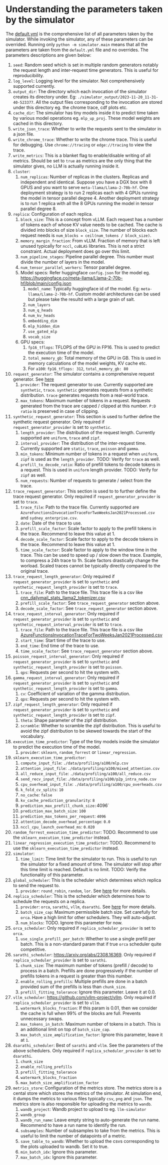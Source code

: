 # Understanding the parameters taken by the simulator

The [default.yml](simulator/config/default.yml) is the comprehensive list of all parameters taken by the simulator. While invoking the simulator, any of these parameters can be overrided. Running only `python -m simulator.main` means that all the parameters are taken from the `default.yml` file and no overrides.
The parameters descriptions are given below:

1. `seed`: Random seed which is set in multiple random generators notably the request length and inter-request time generators. This is useful for reproducibility.
2. `log_level`: Logging level for the simulator. Not comprehensively supported currently.
3. `output_dir`: The directory which each invocation of the simulator creates its directory under. Eg: `./simulator_output/2023-11-20_11-31-40-523377`.
All the output files corresponding to the invocation are stored under this directory eg. the chrome trace, cdf plots etc.
4. `cache_dir`: The simulator has tiny models inside it to predict time taken by various model operations eg. `mlp_up_proj`. These model weights are cached in this directory.
5. `write_json_trace`: Whether to write the requests sent to the simulator in a json file.
6. `write_chrome_trace`: Whether to write the chrome trace. This is useful for debugging. Use `chrome://tracing` or `edge://tracing` to view the trace.
7. `write_metrics`: This is a blanket flag to enable/disable writing of all metrics. Should be set to `true` as metrics are the only thing that the simulator gives, no LLM is actually running inside it.
8. `cluster`:
    1. `num_replicas`: Number of replicas in the clusters. Replicas and independent and identical.
    Suppose you have a DGX box with 8 GPUS and you want to serve `meta-llama/Llama-2-70b-hf`.
    One deployment strategy is to run 2 replicas each with 4 GPUs running the model in tensor parallel degree 4.
    Another deployment strategy is to run 1 replica with all the 8 GPUs running the model in tensor parallel degree 8.
9. `replica`: Configuration of each replica.
    1. `block_size`: This is a concept from vLLM. Each request has a number of tokens each of whose KV value needs to be cached. The cache is divided into blocks of size `block_size`. The number of blocks each request needs is `num_blocks = ceil(num_tokens / block_size)`.
    2. `memory_margin_fraction`: From vLLM. Fraction of memory that is left unused typically for `nccl`, `cuBLAS` libraries. This is not a strict constraint. Actual deployment does go over this limit.
    3. `num_pipeline_stages`: Pipeline parallel degree. This number must divide the number of layers in the model.
    4. `num_tensor_parallel_workers`: Tensor parallel degree.
    5. Model specs: Refer huggingface `config.json` for the model eg. <https://huggingface.co/meta-llama/Llama-2-70b-hf/blob/main/config.json>
        1. `model_name`: Typically huggingface id of the model. Eg: `meta-llama/Llama-2-70b-hf`. Custom model architectures can be used but please take the resultd with a large grain of salt.
        2. `num_layers`
        3. `num_q_heads`
        4. `num_kv_heads`
        5. `embedding_dim`
        6. `mlp_hidden_dim`
        7. `use_gated_mlp`
        8. `vocab_size`
    6. GPU specs:
        1. `fp16_tflops`: TFLOPS of the GPU in FP16. This is used to predict the execution time of the model.
        2. `total_memory_gb`: Total memory of the GPU in GB. This is used in memory calculations of the model weights, KV cache etc.
        3. For `a100`: `fp16_tflops: 312`, `total_memory_gb: 80`
10. `request_generator`: The simulator contains a comprehensive request generator. See [here](simulator/request_generator)
    1. `provider`: The request generator to use. Currently supported are `synthetic`, `trace`. `synthetic` generates requests from a synthetic distribution. `trace` generates requests from a real-world trace.
    2. `max_tokens`: Maximum number of tokens in a request. Requests generated from the trace are capped / clipped at this number. `P:D ratio` is preserved in case of clipping.
11. `synthetic_request_generator`: This section is used to further define the synthetic request generator. Only required if `request_generator_provider` is set to `synthetic`.
    1. `length_provider`: The distribution of the request length. Currently supported are `uniform`, `trace` and `zipf`.
    2. `interval_provider`: The distribution of the inter-request time. Currently supported are `static`, `trace`, `poisson` and `gamma`.
    3. `min_tokens`: Minimum number of tokens in a request when `uniform`, `zipf` is used as the `length_provider`. TODO: Verify for `trace` as well.
    4. `prefill_to_decode_ratio`: Ratio of prefill tokens to decode tokens in a request. This is used in `uniform` length provider. TODO: Verify for `zipf` as well.
    5. `num_requests`: Number of requests to generate / select from the trace.
12. `trace_request_generator`: This section is used to to further define the trace request generator. Only required if `request_generator_provider` is set to `trace`.
    1. `trace_file`: Path to the trace file. Currently supported are `AzureFunctionsInvocationTraceForTwoWeeksJan2021Processed.csv` and `sydney_enterprise.csv`.
    2. `date`: Date of the trace to use.
    3. `prefill_scale_factor`: Scale factor to apply to the prefill tokens in the trace. Recommend to leave this value at 1.
    4. `decode_scale_factor`: Scale factor to apply to the decode tokens in the trace. Recommend to leave this value at 1.
    5. `time_scale_factor`: Scale factor to apply to the window time in the trace. This can be used to speed up / slow down the trace. Example, to compress a 24h trace to 1h. Scale factors drastically change the worload. Scaled traces cannot be typically directly compared to the original trace.
13. `trace_request_length_generator`: Only required if `request_generator_provider` is set to `synthetic` and `synthetic_request_length_provider` is set to `trace`.
    1. `trace_file`: Path to the trace file. This trace file is a csv like [cnn_dailymail_stats_llama2_tokenizer.csv](data/processed_traces/cnn_dailymail_stats_llama2_tokenizer.csv)
    2. `prefill_scale_factor`: See `trace_request_generator` section above.
    3. `decode_scale_factor`: See `trace_request_generator` section above.
14. `trace_request_interval_generator`: Only required if `request_generator_provider` is set to `synthetic` and `synthetic_request_interval_provider` is set to `trace`.
    1. `trace_file`: Path to the trace file. This trace file is a csv like [AzureFunctionsInvocationTraceForTwoWeeksJan2021Processed.csv](data/processed_traces/AzureFunctionsInvocationTraceForTwoWeeksJan2021Processed.csv)
    2. `start_time`: Start time of the trace to use.
    3. `end_time`: End time of the trace to use.
    4. `time_scale_factor`: See `trace_request_generator` section above.
15. `poisson_request_interval_generator`: Only required if `request_generator_provider` is set to `synthetic` and `synthetic_request_length_provider` is set to `poisson`.
    1. `qps`: Requests per second to hit the system with.
16. `gamma_request_interval_generator`: Only required if `request_generator_provider` is set to `synthetic` and `synthetic_request_length_provider` is set to `gamma`.
    1. `cv`: Coefficient of variation of the gamma distribution.
    2. `qps`: Requests per second to hit the system with.
17. `zipf_request_length_generator`: Only required if `request_generator_provider` is set to `synthetic` and `synthetic_request_length_provider` is set to `zipf`.
    1. `theta`: Shape parameter of the zipf distribution.
    2. `scramble`: Whether to scramble the zipf distribution. This is useful to avoid the zipf distribution to be skewed towards the start of the vocabulary.
18. `execution_time_predictor`: Type of the tiny models inside the simulator to predict the execution time of the model.
    1. `provider`: `sklearn`, `random_forrest` or `linear_regression`.
19. `sklearn_execution_time_predictor`:
    1. `compute_input_file`: `./data/profiling/a100/mlp.csv`
    2. `attention_input_file`: `./data/profiling/a100/mixed_attention.csv`
    3. `all_reduce_input_file`: `./data/profiling/a100/all_reduce.csv`
    4. `send_recv_input_file`: .`/data/profiling/a100/p2p_intra_node.csv`
    5. `cpu_overhead_input_file`: `./data/profiling/a100/cpu_overheads.csv`
    6. `k_fold_cv_splits`: `10`
    7. `no_cache`: `false`
    8. `kv_cache_prediction_granularity`: `8`
    9. `prediction_max_prefill_chunk_size:`4096`
    10. `prediction_max_batch_size`: `100`
    11. `prediction_max_tokens_per_request`: `4096`
    12. `attention_decode_overhead_percentage`: `0.0`
    13. `nccl_cpu_launch_overhead_ms`: `0.020`
20. `random_forrest_execution_time_predictor`: TODO. Recommend to use the `sklearn_execution_time_predictor` instead.
21. `linear_regression_execution_time_predictor`: TODO. Recommend to use the `sklearn_execution_time_predictor` instead.
22. `simulator`:
    1. `time_limit`: Time limit for the simulator to run. This is useful to run the simulator for a fixed amount of time. The simulator will stop after this time limit is reached. Default is no limit. TODO: Verify the functionality of this parameter.
23. `global_scheduler`: This is the scheduler which determines which replica to send the request to.
    1. `provider`: `round_robin`, `random`, `lor`. See [here](simulator/schedulers/global_schedulers) for more details.
24. `replica_scheduler`: This is the scheduler which determines how to schedule the requests on a replica.
    1. `provider`: `orca`, `sarathi`, `vllm`, `dsarathi`. See [here](simulator/schedulers/replica_schedulers) for more details.
    2. `batch_size_cap`: Maximum permissible batch size. Set carefully for `orca`. Have a high limit for other schedulers. They will auto-adjust.
    3. `num_blocks`: TODO. Ignore this parameter for now.
25. `orca_scheduler`: Only required if `replica_scheduler_provider` is set to `orca`.
    1. `use_single_prefill_per_batch`: Whether to use a single prefill per batch. This is a non-standard param that if true `orca` scheduler quite competitive.
26. `sarathi_scheduler`: <https://arxiv.org/abs/2308.16369>. Only required if `replica_scheduler_provider` is set to `sarathi`.
    1. `chunk_size`: The maximum number of tokens (prefill / decode) to process in a batch. Prefills are done progressively if the number of prefills tokens in a request is greater than this number.
    2. `enable_rolling_prefills`: Multiple prefills are done in a batch provided sum of the prefills is less than `chunk_size`.
    3. `prefill_fitting_tolerance`: Ignore this parameter. Leave it at 0.0.
27. `vllm_scheduler`: <https://github.com/vllm-project/vllm>. Only required if `replica_scheduler_provider` is set to `vllm`.
    1. `watermark_blocks_fraction`: If this param is 0.01, then we consider the cache is full when 99% of the blocks are full. Prevents unnecessary swaps.
    2. `max_tokens_in_batch`: Maximum number of tokens in a batch. This is an additional limit on top of `batch_size_cap`.
    3. `max_batch_size_amplification_factor`: Ignore this parameter, leave it at `1`.
28. `dsarathi_scheduler`: Best of `sarathi` and `vllm`. See the parameters of the above schedulers. Only required if `replica_scheduler_provider` is set to `dsarathi`.
    1. `chunk_size`
    2. `enable_rolling_prefills`
    3. `prefill_fitting_tolerance`
    4. `watermark_blocks_fraction`
    5. `max_batch_size_amplification_factor`
29. `metrics_store`: Configuration of the metrics store. The metrics store is a cental store which stores the metrics of the simulator. At simulation end, it dumps the metrics to various files typically `csv`, `png` and `json`. The metrics store is also responsible for uploading the metrics to `wandb`.
    1. `wandb_project`: Wandb project to upload to eg. `llm-simulator`
    2. `wandb_group`
    3. `wandb_run_name`: Leave empty string to auto-generate the run name. Recommend to have a run name to identify the run.
    4. `subsamples`: Number of subsamples to take from the metrics. This is useful to limit the number of datapoints of a metric.
    5. `save_table_to_wandb`: Whether to upload the csvs corresponding to the plots uploaded to wandb. Set it to true.
    6. `min_batch_idx`: Ignore this parameter.
    7. `max_batch_idx`: Ignore this parameter.
